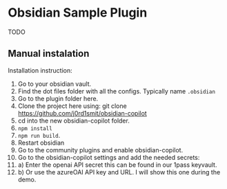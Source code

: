 # Obsidian Sample Plugin
TODO

## Manual instalation
Installation instruction:

1. Go to your obsidian vault.
2. Find the dot files folder with all the configs. Typically name `.obsidian`
3. Go to the plugin folder here.
4. Clone the project here using: git clone 
https://github.com/j0rd1smit/obsidian-copilot
5. cd into the new obsidian-copilot folder.
6. `npm install`
7. `npm run build`.
8. Restart obsidian
9. Go to the community plugins and enable obsidian-copilot.
10. Go to the obsidian-copilot settings and add the needed secrets:
10. a) Enter the openai API secret this can be found in our 1pass keyvault.
10. b) Or use the azureOAI API key and URL. I will show this one during the demo.


